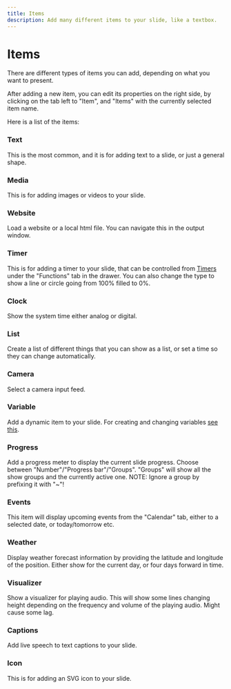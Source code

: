 ```yaml
---
title: Items
description: Add many different items to your slide, like a textbox.
---
```


# Items

There are different types of items you can add, depending on what you want to present.

After adding a new item, you can edit its properties on the right side, by clicking on the tab left to "Item", and "Items" with the currently selected item name.

Here is a list of the items:

### Text

This is the most common, and it is for adding text to a slide, or just a general shape.

### Media

This is for adding images or videos to your slide.

### Website

Load a website or a local html file. You can navigate this in the output window.

### Timer

This is for adding a timer to your slide, that can be controlled from [Timers](./functions#timers) under the "Functions" tab in the drawer. You can also change the type to show a line or circle going from 100% filled to 0%.

### Clock

Show the system time either analog or digital.

### List

Create a list of different things that you can show as a list, or set a time so they can change automatically.

### Camera

Select a camera input feed.

### Variable

Add a dynamic item to your slide. For creating and changing variables [see this](./functions#variables).

### Progress

Add a progress meter to display the current slide progress. Choose between "Number"/"Progress bar"/"Groups". "Groups" will show all the show groups and the currently active one. NOTE: Ignore a group by prefixing it with "~"!

### Events

This item will display upcoming events from the "Calendar" tab, either to a selected date, or today/tomorrow etc.

### Weather

Display weather forecast information by providing the latitude and longitude of the position. Either show for the current day, or four days forward in time.

### Visualizer

Show a visualizer for playing audio. This will show some lines changing height depending on the frequency and volume of the playing audio. Might cause some lag.

### Captions

Add live speech to text captions to your slide.

### Icon

This is for adding an SVG icon to your slide.
